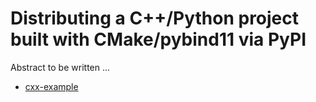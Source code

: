 # Distributing a C++/Python project built with CMake/pybind11 via PyPI

Abstract to be written ...

- [cxx-example](cxx-example/)
